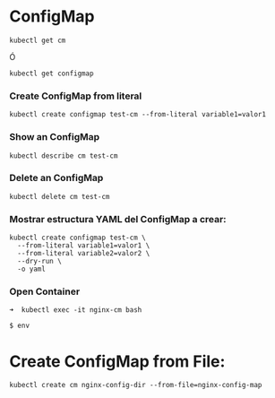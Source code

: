 # ConfigMap
```
kubectl get cm
```
Ó
```
kubectl get configmap
```

### Create ConfigMap from literal
```
kubectl create configmap test-cm --from-literal variable1=valor1 
```

### Show an ConfigMap
```
kubectl describe cm test-cm 
```

### Delete an ConfigMap
```
kubectl delete cm test-cm  
```

### Mostrar estructura YAML del ConfigMap a crear:
```
kubectl create configmap test-cm \
  --from-literal variable1=valor1 \
  --from-literal variable2=valor2 \
  --dry-run \
  -o yaml
```

### Open Container

```
➜  kubectl exec -it nginx-cm bash
```
```
$ env
```

# Create ConfigMap from File:
```
kubectl create cm nginx-config-dir --from-file=nginx-config-map
```


